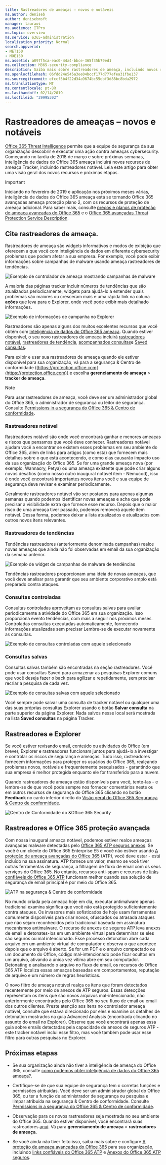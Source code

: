 ```yaml
---
title: Rastreadores de ameaças – novos e notáveis
ms.author: deniseb
author: denisebmsft
manager: laurawi
ms.audience: ITPro
ms.topic: overview
ms.service: o365-administration
localization_priority: Normal
search.appverid:
- MET150
- MOE150
ms.assetid: a097f5ca-eac0-44a4-bbce-365f35b79ed1
ms.collection: M365-security-compliance
description: Saiba mais sobre rastreadores de ameaça, incluindo novos rastreadores notável, para ajudar sua organização mantenha-se na parte superior de preocupações de segurança.
ms.openlocfilehash: 06fdd24e545a3ee04bccf177d777efea31fbe137
ms.sourcegitcommit: efccf5b4f22d34a9674bc55ebf3d88bc8bda2972
ms.translationtype: MT
ms.contentlocale: pt-BR
ms.lasthandoff: 02/14/2019
ms.locfileid: "29995302"
---
```

# <a name="threat-trackers---new-and-noteworthy"></a>Rastreadores de ameaças – novos e notáveis

[Office 365 Threat Intelligence](office-365-ti.md) permite que a equipe de segurança da sua organização descobrir e executar uma ação contra ameaças cybersecurity. Começando no tardia de 2018 de março e sobre próximas semanas, inteligência de dados do Office 365 ameaça incluirá novos recursos de ameaça Tracker, incluindo rastreadores notável. Leia este artigo para obter uma visão geral dos novos recursos e próximas etapas. 

> [!IMPORTANT]
> Iniciando no fevereiro de 2019 e aplicação nos próximos meses várias, inteligência de dados do Office 365 ameaça está se tornando Office 365 avançadas ameaça proteção plano 2, com os recursos de proteção de ameaça adicional. Para saber mais, consulte [preços e planos de proteção de ameaça avançadas do Office 365](https://products.office.com/exchange/advance-threat-protection) e o [Office 365 avançadas Threat Protection Service Description](https://docs.microsoft.com/office365/servicedescriptions/office-365-advanced-threat-protection-service-description).
  
## <a name="what-are-threat-trackers"></a>Cite rastreadores de ameaça.

Rastreadores de ameaça são widgets informativos e modos de exibição que oferecem a que você com inteligência de dados em diferente cybersecurity problemas que podem afetar a sua empresa. Por exemplo, você pode exibir informações sobre campanhas de malware usando ameaça rastreadores de tendências.
  
![Exemplo de controlador de ameaça mostrando campanhas de malware](media/a883b5ac-8e2b-469a-90e0-f8ad39bb63b7.png)
  
A maioria das páginas tracker incluir números de tendências que são atualizados periodicamente, widgets para ajudá-lo a entender quais problemas são maiores ou cresceram mais e uma rápida link na coluna **ações** que leva para o Explorer, onde você pode exibir mais detalhado informações. 
  
![Exemplo de informações de campanha no Explorer](media/e426f220-fdcb-4dd9-99a2-db97dbcf71d5.png)
  
Rastreadores são apenas alguns dos muitos excelentes recursos que você obtém com [Inteligência de dados do Office 365 ameaça](office-365-ti.md). Quando estiver disponível, o seu novo rastreadores de ameaça incluirá [rastreadores notável](threat-trackers.md#notey), [rastreadores de tendência](threat-trackers.md#trending), [acompanhados consultas](threat-trackers.md#trackedq)e [Saved consultas](threat-trackers.md#savedq).
  
Para exibir e usar sua rastreadores de ameaça quando ele estiver disponível para sua organização, vá para a segurança &amp; Centro de conformidade ([https://protection.office.com](https://protection.office.com)) e escolha **gerenciamento de ameaça** \> **tracker de ameaça**.
  
> [!NOTE]
> Para usar rastreadores de ameaça, você deve ser um administrador global do Office 365, o administrador de segurança ou leitor de segurança. Consulte [Permissions in a segurança do Office 365 &amp; Centro de conformidade](permissions-in-the-security-and-compliance-center.md). 
  
### <a name="noteworthy-trackers"></a>Rastreadores notável

Rastreadores notável são onde você encontrará ganhar e menores ameaças e riscos que pensamos que você deve conhecer. Rastreadores notável ajudam você a encontrar se existem esses problemas em seu ambiente do Office 365, além de links para artigos (como esta) que fornecem mais detalhes sobre o que está acontecendo, e como elas causarão impacto uso da sua organização do Office 365. Se for uma grande ameaça nova (por exemplo, Wannacry, Petya) ou uma ameaça existente que pode criar alguns novos desafios (como nosso outro inaugural notável item - Nemucod), isso é onde você encontrará importantes novos itens você e sua equipe de segurança deve revisar e examinar periodicamente.
  
Geralmente rastreadores notável vão ser postados para apenas algumas semanas quando podemos identificar novas ameaças e acha que pode precisar a visibilidade extra que fornece esse recurso. Depois que o maior risco de uma ameaça tiver passado, podemos removerá aquele item notável. Dessa forma, podemos deixar a lista atualizados e atualizados com outros novos itens relevantes.
  
### <a name="trending-trackers"></a>Rastreadores de tendências

Tendências rastreadores (anteriormente denominada campanhas) realce novas ameaças que ainda não foi observadas em email da sua organização da semana anterior.
  
![Exemplo de widget de campanhas de malware de tendências](media/d2ccc1a0-2a1d-4e36-99b5-6766c207772f.png)
  
Tendências rastreadores proporcionam uma ideia de novas ameaças, que você deve analisar para garantir que seu ambiente corporativo amplo está preparado contra ataques.
  
### <a name="tracked-queries"></a>Consultas controladas

Consultas controladas aproveitam as consultas salvas para avaliar periodicamente a atividade do Office 365 em sua organização. Isso proporciona evento tendências, com mais a seguir nos próximos meses. Controladas consultas executadas automaticamente, fornecendo informações atualizadas sem precisar Lembre-se de executar novamente as consultas.
  
![Exemplo de consultas controladas com aquele selecionado](media/0c556174-06eb-4ae5-b32a-5ff76b9e4f13.png)
  
### <a name="saved-queries"></a>Consultas salvas

Consultas salvas também são encontradas na seção rastreadores. Você pode usar consultas Saved para armazenar as pesquisas Explorer comuns que você deseja fazer o back para agilizar e repetidamente, sem precisar recriar a pesquisa de cada vez.
  
![Exemplo de consultas salvas com aquele selecionado](media/188cf3ff-58f1-41ea-81aa-76158d8f40c3.png)
  
Você sempre pode salvar uma consulta de tracker notável ou qualquer uma das suas próprias consultas Explorer usando o botão **Salvar consulta** na parte superior da página Explorer. Nada salvos nesse local será mostrada na lista **Saved consultas** na página Tracker. 
  
## <a name="trackers-and-explorer"></a>Rastreadores e Explorer

Se você estiver revisando email, conteúdo ou atividades do Office (em breve), Explorer e rastreadores funcionam juntos para ajudá-lo a investigar e controlar os riscos de segurança e ameaças. Tudo isso, rastreadores fornecem informações para proteger os usuários do Office 365, realçando problemas novos, notáveis e frequentemente pesquisados - garantindo que sua empresa é melhor protegida enquanto ele for transferido para a nuvem.
  
Quando rastreadores de ameaça estão disponíveis para você, tente-las - e lembre-se de que você pode sempre nos fornecer comentários neste ou em outros recursos de segurança do Office 365 clicando no botão **Feedback** no canto inferior direito do [Visão geral do Office 365 Segurança &amp; Centro de conformidade](https://support.office.com/article/a5f2fd18-b029-4257-b5a8-ae83e7768c85).
  
![Centro de Conformidade do &amp;Office 365 Security](media/86c330db-8132-4150-8475-220258fe04fb.png)
  
## <a name="trackers-and-office-365-advanced-threat-protection"></a>Rastreadores e Office 365 proteção avançada

Com nossa inaugural ameaça notável, podemos estiver realce ameaças avançadas malware detectadas pelo [Office 365 ATP seguros anexos](atp-safe-attachments.md). Se você é um cliente do Office 365 Enterprise E5 e você não estiver usando [A proteção de ameaça avançadas do Office 365](office-365-atp.md) (ATP), você deve estar - está incluído na sua assinatura. ATP fornece um valor, mesmo se você tiver outras ferramentas de segurança, a filtragem de fluxo de email com os seus serviços do Office 365. No entanto, recursos anti-spam e recursos de [links confiáveis do Office 365 ATP](atp-safe-links.md) funcionam melhor quando sua solução de segurança de email principal é por meio do Office 365. 
  
![ATP na segurança &amp; Centro de conformidade](media/cee70d07-f0c1-459b-843c-2d10c253349f.png)
  
No mundo criada pela ameaça hoje em dia, executar antimalware apenas tradicional examina significa que você não está protegido suficientemente contra ataques. Os invasores mais sofisticados de hoje usam ferramentas comumente disponíveis para criar novos, ofuscados ou atrasada ataques que não sejam reconhecidos pelo tradicional baseada em assinatura mecanismos antimalware. O recurso de anexos de seguros ATP leva anexos de email e detonates-los em um ambiente virtual para determinar se eles são seguros ou mal intencionado. Esse processo detonation abre cada arquivo em um ambiente virtual de computador e observa o que acontece depois que o arquivo é aberto. Se for um PDF e o arquivo compactado ou um documento do Office, código mal-intencionado pode ficar ocultos em um arquivo, ativando a única vez vítima abre em seu computador. Detonating e analisando o arquivo no fluxo de email, os recursos do Office 365 ATP localiza essas ameaças baseadas em comportamentos, reputação de arquivo e um número de regras heurísticas.
  
O novo filtro de ameaça notável realça os itens que foram detectados recentemente por meio de anexos de ATP seguros. Essas detecções representam os itens que são novos arquivos mal-intencionado, não anteriormente encontrados pelo Office 365 no seu fluxo de email ou email dos outros clientes. Preste atenção aos itens no controlador ameaça notável, consulte que estava direcionado por eles e examine os detalhes de detonation mostrados na guia Advanced Analysis (encontrada clicando no assunto do email no Explorer). Observe que você encontrará apenas essa guia sobre emails detectadas pela capacidade de anexos de seguros ATP - este tracker notável inclui esse filtro, mas você também pode usar esse filtro para outras pesquisas no Explorer.
  
## <a name="next-steps"></a>Próximas etapas

- Se sua organização ainda não tiver a inteligência de ameaça do Office 365, consulte [como podemos obter inteligência de dados do Office 365 ameaça?](get-started-with-ti.md).
    
- Certifique-se de que sua equipe de segurança tem o corretas funções e permissões atribuídas. Você deve ser um administrador global do Office 365, ou ter a função de administrador de segurança ou pesquisa e limpar atribuída na segurança &amp; Centro de conformidade. Consulte [Permissions in a segurança do Office 365 &amp; Centro de conformidade](permissions-in-the-security-and-compliance-center.md).
    
- Observação para os novos rastreadores seja mostrada no seu ambiente do Office 365. Quando estiver disponível, você encontrará suas rastreadores [aqui](https://protection.office.com/). Vá para **gerenciamento de ameaça** \> **rastreadores de ameaça**.
    
- Se você ainda não tiver feito isso, saiba mais sobre e configure [A proteção de ameaça avançadas do Office 365](office-365-atp.md) para sua organização, incluindo [links confiáveis do Office 365 ATP](atp-safe-links.md) e [Anexos do Office 365 ATP seguros](atp-safe-attachments.md).
  


